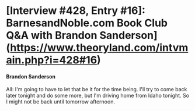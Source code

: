 # [Interview #428, Entry #16]: BarnesandNoble.com Book Club Q&A with Brandon Sanderson](https://www.theoryland.com/intvmain.php?i=428#16)

#### Brandon Sanderson

All: I'm going to have to let that be it for the time being. I'll try to come back later tonight and do some more, but I'm driving home from Idaho tonight. So I might not be back until tomorrow afternoon.

